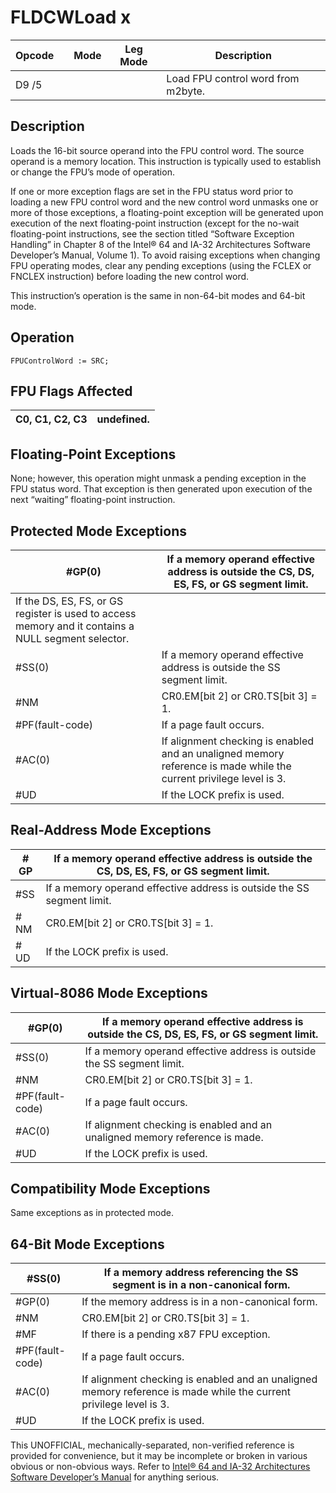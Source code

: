 # FLDCW**Load x**

| Opcode |     | Mode | Leg Mode | Description                        |
| ------ | --- | ---- | -------- | ---------------------------------- |
| D9 /5  |     |      |          | Load FPU control word from m2byte. |

## Description

Loads the 16-bit source operand into the FPU control word. The source operand is a memory location. This instruction is typically used to establish or change the FPU’s mode of operation.

If one or more exception flags are set in the FPU status word prior to loading a new FPU control word and the new control word unmasks one or more of those exceptions, a floating-point exception will be generated upon execution of the next floating-point instruction (except for the no-wait floating-point instructions, see the section titled “Software Exception Handling” in Chapter 8 of the Intel® 64 and IA-32 Architectures Software Developer’s Manual, Volume 1). To avoid raising exceptions when changing FPU operating modes, clear any pending exceptions (using the FCLEX or FNCLEX instruction) before loading the new control word.

This instruction’s operation is the same in non-64-bit modes and 64-bit mode.

## Operation

```
FPUControlWord := SRC;

```

## FPU Flags Affected

| C0, C1, C2, C3 | undefined. |
| -------------- | ---------- |

## Floating-Point Exceptions

None; however, this operation might unmask a pending exception in the FPU status word. That exception is then generated upon execution of the next “waiting” floating-point instruction.

## Protected Mode Exceptions

| \#​​​​GP(0)                                                                                         | If a memory operand effective address is outside the CS, DS, ES, FS, or GS segment limit.                          |
| --------------------------------------------------------------------------------------------------- | ------------------------------------------------------------------------------------------------------------------ |
| If the DS, ES, FS, or GS register is used to access memory and it contains a NULL segment selector. |
| \#​​​​​SS(0)                                                                                        | If a memory operand effective address is outside the SS segment limit.                                             |
| \#​NM                                                                                               | CR0.EM[bit 2] or CR0.TS[bit 3] = 1.                                                                                |
| \#​PF(fault-code)                                                                                   | If a page fault occurs.                                                                                            |
| \#​AC(0)                                                                                            | If alignment checking is enabled and an unaligned memory reference is made while the current privilege level is 3. |
| #​​​UD                                                                                              | If the LOCK prefix is used.                                                                                        |

## Real-Address Mode Exceptions

| \#​​​​GP  | If a memory operand effective address is outside the CS, DS, ES, FS, or GS segment limit. |
| --------- | ----------------------------------------------------------------------------------------- |
| \#​​​​​SS | If a memory operand effective address is outside the SS segment limit.                    |
| \#​NM     | CR0.EM[bit 2] or CR0.TS[bit 3] = 1.                                                       |
| #​​​UD    | If the LOCK prefix is used.                                                               |

## Virtual-8086 Mode Exceptions

| \#​​​​GP(0)       | If a memory operand effective address is outside the CS, DS, ES, FS, or GS segment limit. |
| ----------------- | ----------------------------------------------------------------------------------------- |
| \#​​​​​SS(0)      | If a memory operand effective address is outside the SS segment limit.                    |
| \#​NM             | CR0.EM[bit 2] or CR0.TS[bit 3] = 1.                                                       |
| \#​PF(fault-code) | If a page fault occurs.                                                                   |
| \#​AC(0)          | If alignment checking is enabled and an unaligned memory reference is made.               |
| #​​​UD            | If the LOCK prefix is used.                                                               |

## Compatibility Mode Exceptions

Same exceptions as in protected mode.

## 64-Bit Mode Exceptions

| \#​​​​​SS(0)      | If a memory address referencing the SS segment is in a non-canonical form.                                         |
| ----------------- | ------------------------------------------------------------------------------------------------------------------ |
| \#​​​​GP(0)       | If the memory address is in a non-canonical form.                                                                  |
| \#​NM             | CR0.EM[bit 2] or CR0.TS[bit 3] = 1.                                                                                |
| \#​​MF            | If there is a pending x87 FPU exception.                                                                           |
| \#​PF(fault-code) | If a page fault occurs.                                                                                            |
| \#​AC(0)          | If alignment checking is enabled and an unaligned memory reference is made while the current privilege level is 3. |
| #​​​UD            | If the LOCK prefix is used.                                                                                        |

This UNOFFICIAL, mechanically-separated, non-verified reference is provided for convenience, but it may be
incomplete or broken in various obvious or non-obvious
ways. Refer to [Intel® 64 and IA-32 Architectures Software Developer’s Manual](https://software.intel.com/en-us/download/intel-64-and-ia-32-architectures-sdm-combined-volumes-1-2a-2b-2c-2d-3a-3b-3c-3d-and-4) for anything serious.
